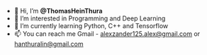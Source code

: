 - 👋 Hi, I’m **@ThomasHeinThura**
- 👀 I’m interested in Programming and Deep Learning
- 🌱 I’m currently learning Python, C++ and Tensorflow
- 📫 You can reach me Gmail - alexzander125.alex@gmail.com or hanthuralin@gmail.com

<!---
ThomasHeinThura/ThomasHeinThura is a ✨ special ✨ repository because its `README.md` (this file) appears on your GitHub profile.
You can click the Preview link to take a look at your changes.
--->
